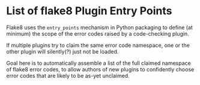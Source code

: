 List of flake8 Plugin Entry Points
==================================

Flake8 uses the `entry_points` mechanism in Python packaging
to define (at minimum) the scope of the error codes raised
by a code-checking plugin.

If multiple plugins try to claim the same error code
namespace, one or the other plugin will silently(?)
just not be loaded.

Goal here is to automatically assemble a list of the
full claimed namespace of flake8 error codes,
to allow authors of new plugins to confidently
choose error codes that are likely to be as-yet unclaimed.

